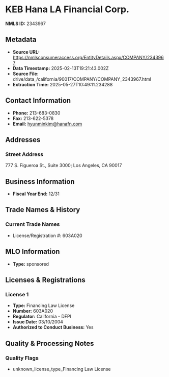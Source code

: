 # KEB Hana LA Financial Corp.

**NMLS ID:** 2343967

## Metadata
- **Source URL:** https://nmlsconsumeraccess.org/EntityDetails.aspx/COMPANY/2343967
- **Data Timestamp:** 2025-02-13T19:21:43.002Z
- **Source File:** drive/data_/california/90017/COMPANY/COMPANY_2343967.html
- **Extraction Time:** 2025-05-27T10:49:11.234288

## Contact Information
- **Phone:** 213-683-0830
- **Fax:** 213-622-5378
- **Email:** hyunminkim@hanafn.com

## Addresses
### Street Address
777 S. Figueroa St., Suite 3000; Los Angeles, CA 90017

## Business Information
- **Fiscal Year End:** 12/31

## Trade Names & History
### Current Trade Names
- License/Registration #: 603A020

## MLO Information
- **Type:** sponsored

## Licenses & Registrations

### License 1
- **Type:** Financing Law License
- **Number:** 603A020
- **Regulator:** California - DFPI
- **Issue Date:** 03/10/2004
- **Authorized to Conduct Business:** Yes

## Quality & Processing Notes
### Quality Flags
- unknown_license_type_Financing Law License
